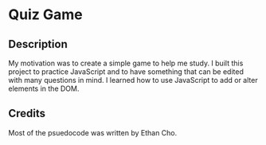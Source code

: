 # Quiz Game

## Description

My motivation was to create a simple game to help me study. I built this project to practice JavaScript and to have something that can be edited with many questions in mind. I learned how to use JavaScript to add or alter elements in the DOM.

## Credits

Most of the psuedocode was written by Ethan Cho.
